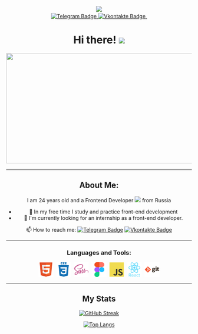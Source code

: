 

<div id="header" align="center">
    <img src="https://media.giphy.com/media/v1.Y2lkPTc5MGI3NjExejllYTI0bmZpdHN4NHh4cmM5dHFiaTN0ZHJ6dXVmN2owMDFieDFtNiZlcD12MV9pbnRlcm5hbF9naWZfYnlfaWQmY3Q9cw/M9gbBd9nbDrOTu1Mqx/giphy.gif" width="100">
    
</div>
<div align="center" id="badges">
  <a href="https://t.me/AndronChab">
    <img src="https://img.shields.io/badge/Telegram-blue?logo=Telegram&logoColor=white/t.me/AndronChab" alt="Telegram Badge"/>
  </a>
  <a href="https://vk.com/darksidos67">
    <img src="https://img.shields.io/badge/vkontakte-blue?logo=vk&logoColor=white" alt="Vkontakte Badge"/>
  </a>
    <img  src ="https://komarev.com/ghpvc/?username=andreychabanyuk&style=flat=square&color=blue" alt=""/>
    <h1>
    Hi there! 
  <img src="https://media.giphy.com/media/hvRJCLFzcasrR4ia7z/giphy.gif" width="30px"/>
</h1>
<div align="center">
  <img src="https://media.giphy.com/media/dWesBcTLavkZuG35MI/giphy.gif" width="600" height="300"/>
</div>

---

<h2>About Me:</h2>



I am 24 years old and a Frontend Developer <img src="https://media.giphy.com/media/WUlplcMpOCEmTGBtBW/giphy.gif" width="30"> from Russia

<div >
  
-  🌱 In my free time I study and practice front-end development
-  🔭 I'm currently looking for an internship as a front-end developer.

</div align="left">

📫 How to reach me: [![Telegram Badge](https://img.shields.io/badge/Telegram-blue?logo=Telegram&logoColor=white/t.me/AndronChab)](https://t.me/AndronChab)
[![Vkontakte Badge](https://img.shields.io/badge/vkontakte-blue?logo=vk&logoColor=white)](https://vk.com/darksidos67)

---
<h3>
Languages and Tools:
</h3>

<div>
<img src="https://github.com/devicons/devicon/blob/master/icons/html5/html5-original.svg" title="HTML5" alt="HTML" width="40" height="40"/>&nbsp;
<img src="https://github.com/devicons/devicon/blob/master/icons/css3/css3-plain-wordmark.svg"  title="CSS3" alt="CSS" width="40" height="40"/>&nbsp;
<img src="https://github.com/devicons/devicon/blob/master/icons/sass/sass-original.svg"  title="SASS" alt="SASS" width="40" height="40"/>&nbsp;
<img src="https://github.com/devicons/devicon/blob/master/icons/figma/figma-original.svg"  title="Figma" alt="Figma" width="40" height="40"/>&nbsp;
<img src="https://github.com/devicons/devicon/blob/master/icons/javascript/javascript-original.svg" title="JavaScript" alt="JavaScript" width="40" height="40"/>&nbsp;
<img src="https://github.com/devicons/devicon/blob/master/icons/react/react-original-wordmark.svg" title="React" alt="React" width="40" height="40"/>&nbsp;
<img src="https://github.com/devicons/devicon/blob/master/icons/git/git-original-wordmark.svg" title="Git" **alt="Git" width="40" height="40"/>

  
</div>

---

<h2>My Stats</h2>


[![GitHub Streak](https://streak-stats.demolab.com/?user=andreychabanyuk&theme=dark)](https://git.io/streak-stats)



[![Top Langs](https://github-readme-stats.vercel.app/api/top-langs/?username=andreychabanyuk&layout=compact&theme=vision-friendly-dark)](https://github.com/anuraghazra/github-readme-stats)
















<!--
**AndreyChabanyuk/andreychabanyuk** is a ✨ _special_ ✨ repository because its `README.md` (this file) appears on your GitHub profile.

Here are some ideas to get you started:

- 🔭 I’m currently working on ...
- 🌱 I’m currently learning ...
- 👯 I’m looking to collaborate on ...
- 🤔 I’m looking for help with ...
- 💬 Ask me about ...
- 📫 How to reach me: ...
- 😄 Pronouns: ...
- ⚡ Fun fact: ...
-->
